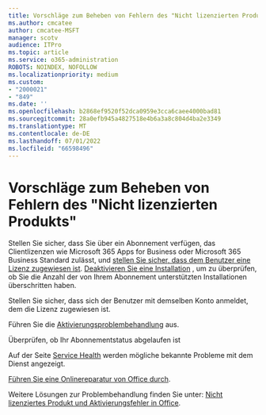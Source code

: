 ```yaml
---
title: Vorschläge zum Beheben von Fehlern des "Nicht lizenzierten Produkts"
ms.author: cmcatee
author: cmcatee-MSFT
manager: scotv
audience: ITPro
ms.topic: article
ms.service: o365-administration
ROBOTS: NOINDEX, NOFOLLOW
ms.localizationpriority: medium
ms.custom:
- "2000021"
- "849"
ms.date: ''
ms.openlocfilehash: b2868ef9520f52dca0959e3cca6caee4000bad81
ms.sourcegitcommit: 28a0efb945a4827518e4b6a3a8c804d4ba2e3349
ms.translationtype: MT
ms.contentlocale: de-DE
ms.lasthandoff: 07/01/2022
ms.locfileid: "66598496"
---
```

# <a name="suggestions-for-solving-unlicensed-product-errors"></a>Vorschläge zum Beheben von Fehlern des "Nicht lizenzierten Produkts"

Stellen Sie sicher, dass Sie über ein Abonnement verfügen, das Clientlizenzen wie Microsoft 365 Apps for Business oder Microsoft 365 Business Standard zulässt, und [stellen Sie sicher, dass dem Benutzer eine Lizenz zugewiesen ist](https://docs.microsoft.com/microsoft-365/admin/add-users/add-users). [Deaktivieren Sie eine Installation](https://docs.microsoft.com/microsoft-365/admin/add-users/delete-a-user) , um zu überprüfen, ob Sie die Anzahl der von Ihrem Abonnement unterstützten Installationen überschritten haben.
  
Stellen Sie sicher, dass sich der Benutzer mit demselben Konto anmeldet, dem die Lizenz zugewiesen ist.
  
Führen Sie die [Aktivierungsproblembehandlung](https://aka.ms/SARA-OfficeActivation-Alchemy) aus.
  
Überprüfen, ob Ihr Abonnementstatus abgelaufen ist
  
Auf der Seite [Service Health](https://docs.microsoft.com/office365/enterprise/view-service-health) werden mögliche bekannte Probleme mit dem Dienst angezeigt.
  
[Führen Sie eine Onlinereparatur von Office durch](https://support.microsoft.com/office/repair-an-office-application-7821d4b6-7c1d-4205-aa0e-a6b40c5bb88b).
  
Weitere Lösungen zur Problembehandlung finden Sie unter: [Nicht lizenziertes Produkt und Aktivierungsfehler in Office](https://support.microsoft.com/topic/0d23d3c0-c19c-4b2f-9845-5344fedc4380).
  